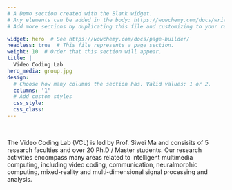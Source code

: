 ```yaml
---
# A Demo section created with the Blank widget.
# Any elements can be added in the body: https://wowchemy.com/docs/writing-markdown-latex/
# Add more sections by duplicating this file and customizing to your requirements.

widget: hero  # See https://wowchemy.com/docs/page-builder/
headless: true  # This file represents a page section.
weight: 10  # Order that this section will appear.
title: |
  Video Coding Lab
hero_media: group.jpg
design:
  # Choose how many columns the section has. Valid values: 1 or 2.
  columns: '1'
  # Add custom styles
  css_style:
  css_class:
---
```


<br>

<p>
The Video Coding Lab (VCL) is led by Prof. Siwei Ma and consisits of 5 research faculties and over 20 Ph.D / Master students. Our research activities encompass many areas related to intelligent multimedia computing, including video coding, communication, neuralmorphic computing, mixed-reality and multi-dimensional signal processing and analysis.
</p>

<!-- <br>
- High Vision, <br>
- Broad Communication, <br>
- Deep Leaning. <br> -->

<!-- <br>

The **Wowchemy Research Group** has been a center of excellence for Artificial Intelligence research, teaching, and practice since its founding in 2016. -->
